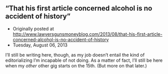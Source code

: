 ## “That his first article concerned alcohol is no accident of history”

 * Originally posted at http://www.lawyersgunsmoneyblog.com/2013/08/that-his-first-article-concerned-alcohol-is-no-accident-of-history
 * Tuesday, August 06, 2013

I’ll still be writing here, though, as my job doesn’t entail the kind of editorializing I’m incapable of not doing. As a matter of fact, I’ll still be here when my _other_ other gig starts on the 15th. (But more on that later.)